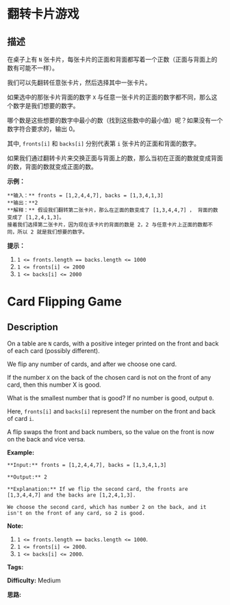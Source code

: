 # 翻转卡片游戏

## 描述

在桌子上有 `N` 张卡片，每张卡片的正面和背面都写着一个正数（正面与背面上的数有可能不一样）。

我们可以先翻转任意张卡片，然后选择其中一张卡片。

如果选中的那张卡片背面的数字 `X` 与任意一张卡片的正面的数字都不同，那么这个数字是我们想要的数字。

哪个数是这些想要的数字中最小的数（找到这些数中的最小值）呢？如果没有一个数字符合要求的，输出 0。

其中, `fronts[i]` 和 `backs[i]` 分别代表第 `i` 张卡片的正面和背面的数字。

如果我们通过翻转卡片来交换正面与背面上的数，那么当初在正面的数就变成背面的数，背面的数就变成正面的数。

**示例：**

    
    
    **输入：** fronts = [1,2,4,4,7], backs = [1,3,4,1,3]
    **输出：**2
    **解释：** 假设我们翻转第二张卡片，那么在正面的数变成了 [1,3,4,4,7] ， 背面的数变成了 [1,2,4,1,3]。
    接着我们选择第二张卡片，因为现在该卡片的背面的数是 2，2 与任意卡片上正面的数都不同，所以 2 就是我们想要的数字。



**提示：**

  1. `1 <= fronts.length == backs.length <= 1000`
  2. `1 <= fronts[i] <= 2000`
  3. `1 <= backs[i] <= 2000`



# Card Flipping Game

## Description



On a table are `N` cards, with a positive integer printed on the front and back of each card (possibly different).

We flip any number of cards, and after we choose one card.

If the number `X` on the back of the chosen card is not on the front of any card, then this number X is good.

What is the smallest number that is good?  If no number is good, output `0`.

Here, `fronts[i]` and `backs[i]` represent the number on the front and back of card `i`.

A flip swaps the front and back numbers, so the value on the front is now on the back and vice versa.

**Example:**

    
    
    **Input:** fronts = [1,2,4,4,7], backs = [1,3,4,1,3]
    **Output:** 2
    **Explanation:** If we flip the second card, the fronts are [1,3,4,4,7] and the backs are [1,2,4,1,3].
    We choose the second card, which has number 2 on the back, and it isn't on the front of any card, so 2 is good.



**Note:**

  1. `1 <= fronts.length == backs.length <= 1000`.
  2. `1 <= fronts[i] <= 2000`.
  3. `1 <= backs[i] <= 2000`.


**Tags:** 

**Difficulty:** Medium

**思路:**
